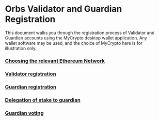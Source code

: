 # Orbs Validator and Guardian Registration

This document walks you through the registration process of Validator and Guardian accounts using the MyCrypto desktop wallet application.
Any wallet software may be used, and the choice of MyCrypto here is for illustration only.

### [Choosing the relevant Ethereum Network](./instructions/choosing_the_network.md)

### [Validator registration](./instructions/validator_registration.md)

### [Guardian registration](./instructions/guardian_registration.md)

### [Delegation of stake to guardian](./instructions/delegate.md)

### [Guardian voting](./instructions/vote_out.md)